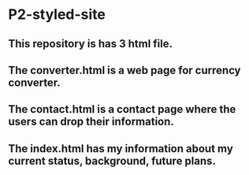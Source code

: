 # P2-styled-site

## This repository is has 3 html file.
## The converter.html is a web page for currency converter.
## The contact.html is a contact page where the users can drop their information.
## The index.html has my information about my current status, background, future plans.
